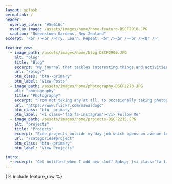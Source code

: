 ```yaml
---
layout: splash
permalink: /
header:
  overlay_color: "#5e616c"
  overlay_image: /assets/images/home/home-feature-DSCF2916.JPG
  caption: "Queenstown Gardens, New Zealand"
excerpt: '<br /><br />Try. Learn. Repeat. <br /><br /><br /><br />'

feature_row:
  - image_path: /assets/images/home/blog-DSCF2900.JPG
    alt: "blog"
    title: "Blog"
    excerpt: "My journal that tackles interesting things and activities, like technology, computers, gadgets, software development, photography, food, and travel."
    url: "/blog/"
    btn_class: "btn--primary"
    btn_label: "View Posts"
  - image_path: /assets/images/home/photography-DSCF2270.JPG
    alt: "photography"
    title: "Photography"
    excerpt: "From not taking any at all, to occasionally taking photographs. Follow my casual journey in capturing various moments, ranging from ordinary to something amazing."
    url: "https://www.flickr.com/oswaldogo"
    btn_class: "btn--primary"
    btn_label: "<i class='fab fa-instagram'></i> Follow Me"
  - image_path: /assets/images/home/projects-DSCF2215.JPG
    alt: "projects"
    title: "Projects"
    excerpt: "Side projects outside my day job which opens an avenue to learn new things and to try new experiences."
    url: "/categories#project"
    btn_class: "btn--primary"
    btn_label: "View Projects"

intro:
  - excerpt: 'Get notified when I add new stuff &nbsp; [<i class="fa fa-twitter"></i> @oswaldogo](https://twitter.com/oswaldogo){: .btn .btn--twitter}'
---
```


{% include feature_row %}
